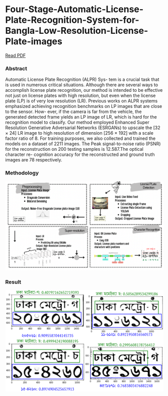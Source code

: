 # Four-Stage-Automatic-License-Plate-Recognition-System-for-Bangla-Low-Resolution-License-Plate-images
<a href="https://github.com/cognition011/Four-Stage-Automatic-License-Plate-Recognition-System-for-Bangla-Low-Resolution-License-Plate-images/blob/main/Final_Thesis_Automatic_Bangla_License_Plate_Detection_and_Recognition.pdf" target="_blank">Read PDF</a>
### Abstract
Automatic License Plate Recognition (ALPR) Sys- tem is a crucial task that is used in numerous
critical situations. Although there are several ways to accomplish license plate recognition,
our method is intended to be effective not just on license plates with high resolution, but even
when the license plate (LP) is of very low resolution (LR). Previous works on ALPR systems
emphasized achieving recognition benchmarks on LP images that are close to the sensor. How-
ever, if the camera is far from the vehicle, the generated detected frame yields an LP image of
LR, which is hard for the recognition model to classify. Our method employed Enhanced Super
Resolution Generative Adversarial Networks (ESRGANs) to upscale the [32 × 24] LR image to
high resolution of dimension [256 × 192] with a scale factor ratio of 8. For training purposes,
we also collected and trained the models on a dataset of 2211 images. The Peak signal-to-noise
ratio (PSNR) for the reconstruction on 200 testing samples is 12.587.The optical character re-
cognition accuracy for the reconstructed and ground truth images are 78 respectively.

### Methodology

![alt text](process.png)

### Result

![alt text](recog.png)
